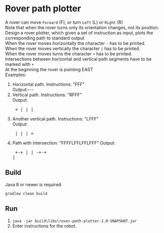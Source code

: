 # Rover path plotter 

A rover can move `Forward` (F), or turn `Left` (L) or `Right` (R)  
Note that when the rover turns only its orientation changes, not its position.  
Design a rover plotter, which given a set of instruction as input, plots the corresponding path to standard output  
When the rover moves horizontally the character `-` has to be printed.  
When the rover moves vertically the character `|` has to be printed.  
When the rover moves turns the character `+` has to be printed.  
Intersections between horizontal and vertical path segments have to be marked with `+`  
At the beginning the rover is pointing EAST  
Examples:
1. Horizontal path. Instructions: "FFF"  
   Output:---
1. Vertical path. Instructions: "RFFF"  
   Output:<pre>
        +
        |
        |
        |</pre>
1. Another vertical path. Instructions: "LFFF"  
   Output:<pre>
          |
          |
          |
          +</pre>
1. Path with intersection: "FFFFLFFLFFLFFF"
   Output:<pre>
           +-+
           | |
          -+-+
           |</pre>
           
## Build

Java 8 or newer is required.

`gradlew clean build`

## Run

1. `java -jar build\libs\rover-path-plotter-1.0-SNAPSHOT.jar`
1. Enter instructions for the robot.
